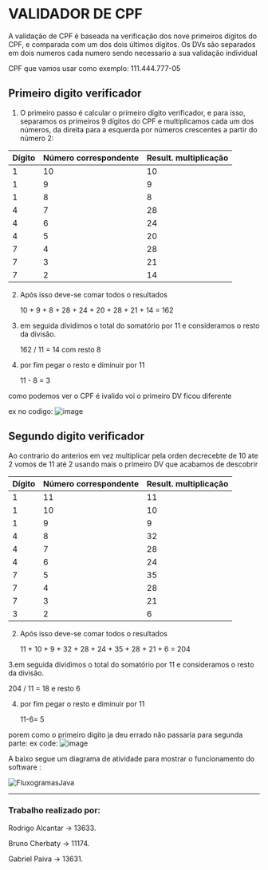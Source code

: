 # VALIDADOR DE CPF 

A validação de CPF é baseada na verificação dos nove primeiros dígitos do CPF, e comparada com um dos dois últimos dígitos. Os DVs são separados em dois numeros cada numero sendo necessario a sua validação individual 

CPF que vamos usar como exemplo: 111.444.777-05

## Primeiro digito verificador 
1. O primeiro passo é calcular o primeiro dígito verificador, e para isso, separamos os primeiros 9 dígitos do CPF e multiplicamos cada um dos números, da direita para a esquerda por números crescentes a partir do número 2:

| Dígito | Número correspondente | Result. multiplicação |
|--------|-----------------------|-----------------------|
| 1      | 10                    | 10                    |
| 1      | 9                     | 9                     |
| 1      | 8                     | 8                     |
| 4      | 7                     | 28                    |
| 4      | 6                     | 24                    |
| 4      | 5                     | 20                    |
| 7      | 4                     | 28                    |
| 7      | 3                     | 21                    |
| 7      | 2                     | 14                    |

2. Após isso deve-se comar todos o resultados
   
   10 + 9 + 8 + 28 + 24 + 20 + 28 + 21 + 14 = 162    

3. em seguida dividimos o total do somatório por 11 e consideramos o resto da divisão.

   162 / 11  =    14  com resto 8 

4. por fim pegar o resto e diminuir por 11

   11 - 8 = 3

como podemos ver o CPF é ivalido voi o primeiro DV ficou diferente 

ex no codigo:
![image](https://github.com/rodrigoinaldo/Work_validadeCPF/assets/97739673/931db223-6276-4af8-ab7e-d24633c1f60a)

## Segundo digito verificador 
Ao contrario do anterios em vez multiplicar pela orden decrecebte de 10 ate 2 vomos de 11 até 2 usando mais o primeiro DV que acabamos de descobrir

| Dígito | Número correspondente | Result. multiplicação |
|--------|-----------------------|-----------------------|
| 1      | 11                    | 11                    |
| 1      | 10                    | 10                    |
| 1      | 9                     | 9                     |
| 4      | 8                     | 32                    |
| 4      | 7                     | 28                    |
| 4      | 6                     | 24                    |
| 7      | 5                     | 35                    |
| 7      | 4                     | 28                    |
| 7      | 3                     | 21                    |
| 3      | 2                     | 6                     |

2. Após isso deve-se comar todos o resultados
   
   11 + 10 + 9 + 32 + 28 + 24 + 35 + 28 + 21 + 6 = 204

3.em seguida dividimos o total do somatório por 11 e consideramos o resto da divisão.

  204 / 11  =  18  e  resto 6
  
4. por fim pegar o resto e diminuir por 11

   11-6= 5

porem como o primeiro digito ja deu errado não passaria para segunda parte:
ex code:
![image](https://github.com/rodrigoinaldo/Work_validadeCPF/assets/97739673/9b971369-fbad-4f4a-84db-552acaa0185b)

A baixo segue um diagrama de atividade para mostrar o funcionamento do software :

![FluxogramasJava](https://github.com/rodrigoinaldo/Work_validadeCPF/assets/97739673/6d65f83a-e7c0-4c22-a222-f96d64a400cc)

--------------------------------
### Trabalho realizado por:
Rodrigo Alcantar -> 13633.

Bruno Cherbaty -> 11174.

Gabriel Paiva -> 13631.


